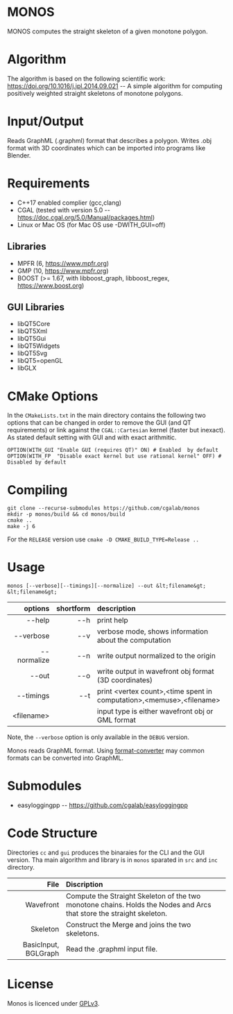 # MONOS

MONOS computes the straight skeleton of a given monotone polygon.

# Algorithm

The algorithm is based on the following scientific work: https://doi.org/10.1016/j.ipl.2014.09.021
-- A simple algorithm for computing positively weighted straight skeletons of monotone polygons.

# Input/Output

Reads GraphML (.graphml) format that describes a polygon. Writes 
.obj format with 3D coordinates which can be imported into programs like
Blender.

# Requirements 
- C++17 enabled complier (gcc,clang)
- CGAL (tested with version 5.0 -- https://doc.cgal.org/5.0/Manual/packages.html) 
- Linux or Mac OS (for Mac OS use -DWITH_GUI=off) 

## Libraries

- MPFR (6, https://www.mpfr.org)
- GMP (10, https://www.mpfr.org)
- BOOST (>= 1.67, with libboost_graph, libboost_regex, https://www.boost.org)

## GUI Libraries

- libQT5Core
- libQT5Xml
- libQT5Gui
- libQT5Widgets
- libQT5Svg
- libQT5=openGL
- libGLX

# CMake Options

In the `CMakeLists.txt` in the main directory contains the following two options 
that can be changed in order to remove the GUI (and QT requirements) or link against
the `CGAL::Cartesian` kernel (faster but inexact). As stated default setting with GUI
and with exact arithmitic.  

	OPTION(WITH_GUI "Enable GUI (requires QT)" ON) # Enabled  by default
	OPTION(WITH_FP  "Disable exact kernel but use rational kernel" OFF) # Disabled by default

# Compiling

	git clone --recurse-submodules https://github.com/cgalab/monos
	mkdir -p monos/build && cd monos/build
	cmake .. 
	make -j 6

For the `RELEASE` version use `cmake -D CMAKE_BUILD_TYPE=Release ..`

# Usage

	monos [--verbose][--timings][--normalize] --out &lt;filename&gt; &lt;filename&gt;

| options       | shortform | description   |
| -------------:|----------:|:------------- |
|  --help       | --h       | print help    |
|  --verbose    | --v       | verbose mode, shows information about the computation |
|  --normalize  | --n       | write output normalized to the origin                 |
|  --out        | --o       | write output in wavefront obj format (3D coordinates) |
|  --timings    | --t       | print &lt;vertex count&gt;,&lt;time spent in computation&gt;,&lt;memuse&gt;,&lt;filename&gt;   |
| &lt;filename&gt; | | input type is either wavefront obj or GML format   |

Note, the `--verbose` option is only available in the `DEBUG` version.

Monos reads GraphML format. Using [format-converter](https://github.com/cgalab/format-converter) may common
formats can be converted into GraphML.

# Submodules

- easyloggingpp -- https://github.com/cgalab/easyloggingpp

# Code Structure

Directories `cc` and `gui` produces the binaraies for the CLI and the GUI version.
Tha main algorithm and library is in `monos` sparated in `src` and `inc` directory.

|     File    | Discription   |
| -----------:|:------------- |
|  Wavefront   | Compute the Straight Skeleton of the two monotone chains. Holds the Nodes and Arcs that store the straight skeleton. |
|  Skeleton   | Construct the Merge and joins the two skeletons. |
| BasicInput, BGLGraph|  Read the .graphml input file. |


# License

Monos is licenced under [GPLv3](https://www.gnu.org/licenses/gpl-3.0.html).


